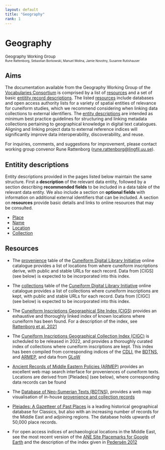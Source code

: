 ```yaml
---
layout: default
title: "Geography"
rank: 1
---
```

# Geography
<p><font size=2>Geography Working Group</font><br><font size=1>Rune Rattenborg, Sebastian Borkowski, Manuel Molina, Jamie Novotny, Susanne Rutishauser</font></p>

## Aims
The documentation available from the Geography Working Group of the [Vocabularies Consortium](./index.md) is comprised by a list of [resources](#resources) and a set of basic [entitity record descriptions](#entitity-descriptions). The listed [resources](#resources) include databases and open access authority lists for a variety of spatial entities of relevance for cuneiform studies, which we recommend considering when linking data collections to external identifiers. The [entity descriptions](#entitity-descriptions) are intended as minimum best practice guidelines for structuring and linking metadata collections pertaining to geographical knowledge in digital text catalogues. Aligning and linking project data to external reference indices will significantly improve data interoperability, discoverability, and reuse.

For inquiries, comments, and suggestions for improvement, please contact working group convenor Rune Rattenborg ([rune.rattenborg@lingfil.uu.se](rune.rattenborg@lingfil.uu.se)).

## Entitity descriptions

Entity descriptions provided in the pages listed below maintain the same structure. First a **description** of the relevant data entity, followed by a section describing **recommended fields** to be included in a data table of the relevant data entity. We also include a section on **optional fields** with information on additional external identifiers that can be included. A section on **resources** provide basic details and links to online resources that may be consulted.

* [Place](geography_place.html)
* [Name](geography_name.html)
* [Location](geography_location.html)
* [Collection](geography_region.html)

## Resources
* The [provenience](http://cdli.mpiwg-berlin.mpg.de/proveniences) table of the [Cuneiform Digital Library Initiative](http://cdli.mpiwg-berlin.mpg.de) online catalogue provides a list of locations from where cuneiform inscriptions derive, with public and stable URLs for each record. Data from [CIGS] (see below) is expected to be incorporated into this index.

* The [collections](http://cdli.mpiwg-berlin.mpg.de/collections) table of the [Cuneiform Digital Library Initiative](http://cdli.mpiwg-berlin.mpg.de) online catalogue provides a list of collections where cuneiform inscriptions are kept, with public and stable URLs for each record. Data from [CIGC] (see below) is expected to be incorporated into this index.

* The [Cuneiform Inscriptions Geographical Site Index (CIGS)](https://zenodo.org/record/4960710) provides an exhaustive and thoroughly linked index of known locations where cuneiform has been found. For a description of the index, see [Rattenborg et al. 2021](http://www.cdli.ucla.edu/pubs/cdlj/2021/cdlj2021_001.html)

* The [Cuneiform Inscriptions Geographical Collection Index (CIGC)]() is scheduled to be released in 2022, and provides a thoroughly curated index of collections where cuneiform inscriptions are kept. This index has been compiled from corresponding indices of the [CDLI](http://cdli.mpiwg-berlin.mpg.de), the [BDTNS](http://bdtns.filol.csic.es), and [ARMEP](https://www.armep.gwi.uni-muenchen.de), and data from [GLoW](https://www.lingfil.uu.se/research/assyriology/glow/#resources)

* [Ancient Records of Middle Eastern Policies (ARMEP)](https://www.armep.gwi.uni-muenchen.de) provides an excellent web map search interface for proveniences of cuneiform texts. Locations are derived from [Pleiades] (see below), where corresponding data records can be found

* The [Database of Neo-Sumerian Texts (BDTNS)](http://bdtns.filol.csic.es), provides a web map visualisation of in-house [provenience and collection records](http://bdtns.filol.csic.es/mapa.php?modo=colecciones&pais=+the+World)

* [Pleiades: A Gazetteer of Past Places](https://pleiades.stoa.org/) is a leading historical geographical database for Classics, but also with an increasing number of records for the Middle East and adjoining regions. The database holds upwards of 50,000 place records.

* For open access indices of archaeological locations in the Middle East, see the most recent version of the [ANE Site Placemarks for Google Earth](https://zenodo.org/record/6384045) and the description of the index given in [Pedersén 2012]()
